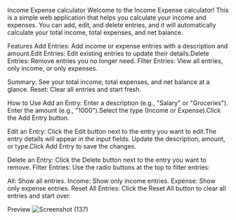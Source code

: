 Income Expense calculator
Welcome to the Income Expense calculator! This is a simple web application that helps you calculate your income and expenses. You can add, edit, and delete entries, and it will automatically calculate your total income, total expenses, and net balance.

Features
Add Entries: Add income or expense entries with a description and amount.Edit Entries: Edit existing entries to update their details.Delete Entries: Remove entries you no longer need.
Filter Entries: View all entries, only income, or only expenses.

Summary: See your total income, total expenses, and net balance at a glance.
Reset: Clear all entries and start fresh.

How to Use
Add an Entry:
Enter a description (e.g., "Salary" or "Groceries").
Enter the amount (e.g., "1000").Select the type (Income or Expense).Click the Add Entry button.

Edit an Entry:
Click the Edit button next to the entry you want to edit.The entry details will appear in the input fields.
Update the description, amount, or type.Click Add Entry to save the changes.

Delete an Entry:
Click the Delete button next to the entry you want to remove.
Filter Entries:
Use the radio buttons at the top to filter entries:

All: Show all entries.
Income: Show only income entries.
Expense: Show only expense entries.
Reset All Entries:
Click the Reset All button to clear all entries and start over.


Preview
![Screenshot (137)](https://github.com/user-attachments/assets/1511e672-5fb0-481e-b302-4ec66daed923)



